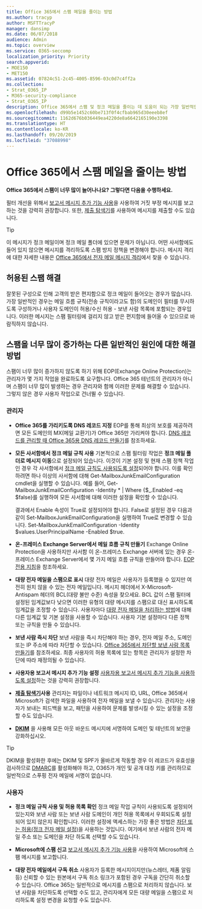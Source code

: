 ```yaml
---
title: Office 365에서 스팸 메일을 줄이는 방법
ms.author: tracyp
author: MSFTTracyP
manager: dansimp
ms.date: 06/07/2018
audience: Admin
ms.topic: overview
ms.service: O365-seccomp
localization_priority: Priority
search.appverid:
- MOE150
- MET150
ms.assetid: 07824c51-2c45-4005-8596-03c0d7c4ff2a
ms.collection:
- Strat_O365_IP
- M365-security-compliance
- Strat_O365_IP
description: Office 365에서 스팸 및 정크 메일을 줄이는 데 도움이 되는 가장 일반적인 방법을 알아봅니다.
ms.openlocfilehash: d99b5e1452c60be713f0f4cfbab965d30eeeb8ef
ms.sourcegitcommit: 1162d676b036449ea4220de8a6642165190e3398
ms.translationtype: HT
ms.contentlocale: ko-KR
ms.lasthandoff: 09/20/2019
ms.locfileid: "37088998"
---
```

# <a name="how-to-reduce-spam-email-in-office-365"></a>Office 365에서 스팸 메일을 줄이는 방법

 **Office 365에서 스팸이 너무 많이 늘어나나요? 그렇다면 다음을 수행하세요.**
  
필터 개선을 위해서 [보고서 메시지 추가 기능 사용](https://support.office.com/article/b5caa9f1-cdf3-4443-af8c-ff724ea719d2)을 사용하여 거짓 부정 메시지를 보고하는 것을 강력히 권장합니다. 또한, [제출 탐색기](admin-submission.md)를 사용하여 메시지를 제출할 수도 있습니다.

> [!TIP]
> 이 메시지가 정크 메일이며 정크 메일 폴더에 있으면 문제가 아닙니다. 어떤 사서함에도 들어 있지 않으면 메시지를 격리하도록 스팸 방지 정책을 변경해야 합니다. 메시지 격리에 대한 자세한 내용은 [Office 365에서 전자 메일 메시지 격리](quarantine-email-messages.md)에서 찾을 수 있습니다.

## <a name="fixing-allowed-spam"></a>허용된 스팸 해결

잘못된 구성으로 인해 고객의 받은 편지함으로 정크 메일이 들어오는 경우가 많습니다. 가장 일반적인 경우는 메일 흐름 규칙(전송 규칙이라고도 함)의 도메인이 필터를 무시하도록 구성하거나 사용자 도메인이 허용/수신 허용 - 보낸 사람 목록에 포함되는 경우입니다. 이러한 메시지는 스팸 필터링에 걸리지 않고 받은 편지함에 들어올 수 있으므로 바람직하지 않습니다.  

## <a name="solutions-to-other-common-causes-of-getting-too-much-spam"></a>스팸을 너무 많이 증가하는 다른 일반적인 원인에 대한 해결 방법

스팸이 너무 많이 증가하지 않도록 하기 위해 EOP(Exchange Online Protection)는 관리자가 몇 가지 작업을 완료하도록 요구합니다. Office 365 테넌트의 관리자가 아니며 스팸이 너무 많이 발생하는 경우 관리자와 함께 이러한 문제를 해결할 수 있습니다. 그렇지 않은 경우 사용자 작업으로 건너뛸 수 있습니다.
  
### <a name="for-admins"></a>관리자

- **Office 365를 가리키도록 DNS 레코드 지정** EOP를 통해 최상의 보호를 제공하려면 모든 도메인의 MX(메일 교환기)가 Office 365만 가리켜야 합니다. [DNS 레코드를 관리할 때 Office 365용 DNS 레코드 만들기](https://support.office.com/article/b0f3fdca-8a80-4e8e-9ef3-61e8a2a9ab23)를 참조하세요.
    
- **모든 사서함에서 정크 메일 규칙 사용** 기본적으로 스팸 필터링 작업은 **정크 메일 폴더로 메시지 이동**으로 설정되어 있습니다. 이것이 기본 설정 및 현재 스팸 정책 작업인 경우 각 사서함에서 [정크 메일 규칙도 사용되도록 설정](https://support.office.com/ko-KR/article/overview-of-the-junk-email-filter-5ae3ea8e-cf41-4fa0-b02a-3b96e21de089)되어야 합니다. 이를 확인하려면 하나 이상의 사서함에 대해 Get-MailboxJunkEmailConfiguration cmdlet을 실행할 수 있습니다. 예를 들어, Get-MailboxJunkEmailConfiguration -Identity \* | Where {$_.Enabled -eq $false}를 실행하여 모든 사서함에 대해 이러한 설정을 확인할 수 있습니다.
    
    결과에서 Enable 속성이 True로 설정되어야 합니다. False로 설정된 경우 다음과 같이 Set-MailboxJunkEmailConfiguration을 실행하여 True로 변경할 수 있습니다. Set-MailboxJunkEmailConfiguration -Identity $values.UserPrincipalName -Enabled $true.
    
- **온-프레미스 Exchange Server에서 메일 흐름 규칙 만들기** Exchange Online Protection을 사용하지만 사서함 이 온-프레미스 Exchange 서버에 있는 경우 온-프레미스 Exchange Server에서 몇 가지 메일 흐름 규칙을 만들어야 합니다. [EOP 전용 지침](https://docs.microsoft.com/previous-versions/exchange-server/exchange-150/jj900470(v=exchg.150))을 참조하세요.
    
- **대량 전자 메일을 스팸으로 표시** 대량 전자 메일은 사용자가 등록했을 수 있지만 여전히 원치 않을 수 있는 전자 메일입니다. 메시지 헤더에서 X-Microsoft-Antispam 헤더의 BCL(대량 불만 수준) 속성을 찾으세요. BCL 값이 스팸 필터에 설정된 임계값보다 낮으면 이러한 유형의 대량 메시지를 스팸으로 대신 표시하도록 임계값을 조정할 수 있습니다. 사용자마다 [대량 전자 메일을 처리하는 방법](https://docs.microsoft.com/ko-KR/office365/SecurityCompliance/bulk-complaint-level-values)에 대해 다른 임계값 및 기본 설정을 사용할 수 있습니다. 사용자 기본 설정마다 다른 정책 또는 규칙을 만들 수 있습니다. 
    
- **보낸 사람 즉시 차단** 보낸 사람을 즉시 차단해야 하는 경우, 전자 메일 주소, 도메인 또는 IP 주소에 따라 차단할 수 있습니다. [Office 365에서 차단할 보낸 사람 목록 만들기](create-block-sender-lists-in-office-365.md)를 참조하세요. 최종 사용자의 허용 목록에 있는 항목은 관리자가 설정한 차단에 따라 재정의될 수 있습니다.
    
- **사용자용 보고서 메시지 추가 기능 설정** [사용자용 보고서 메시지 추가 기능을 사용하도록 설정](enable-the-report-message-add-in.md)하는 것을 강력히 권장합니다.

- **[제출 탐색기](admin-submission.md)사용** 관리자는 파일이나 네트워크 메시지 ID, URL, Office 365에서 Microsoft가 검색한 파일을 사용하여 전자 메일을 보낼 수 있습니다.  관리자는 사용자가 보내는 피드백을 보고, 패턴을 사용하여 문제를 발생시킬 수 있는 설정을 조정할 수도 있습니다.

- **[DKIM](use-dkim-to-validate-outbound-email.md)** 을 사용해 모든 아웃 바운드 메시지에 서명하여 도메인 및 테넌트의 보안을 강화하십시오.
 > [!TIP]
> DKIM을 활성화한 후에는 DKIM 및 SPF가 올바르게 작동할 경우 이 레코드가 유효성을 검사하므로 [DMARC](use-dkim-to-validate-outbound-email.md)를 활성화해야 하고, O365가 개인 및 공개 대칭 키를 관리하므로 일반적으로 스푸핑 전자 메일에 서명이 없습니다.
    
### <a name="for-users"></a>사용자

- **정크 메일 규칙 사용 및 허용 목록 확인** 정크 메일 작업 규칙이 사용되도록 설정되어 있는지와 보낸 사람 또는 보낸 사람 도메인이 개인 허용 목록에서 우회되도록 설정되어 있지 않은지 확인합니다. 이러한 설정에 액세스하는 가장 좋은 방법은 [차단 또는 허용(정크 전자 메일 설정)](https://support.office.com/article/48c9f6f7-2309-4f95-9a4d-de987e880e46)을 사용하는 것입니다. 여기에서 보낸 사람의 전자 메일 주소 또는 도메인을 차단 하도록 선택할 수도 있습니다.
    
- **Microsoft에 스팸 신고** [보고서 메시지 추가 기능 사용](https://support.office.com/article/b5caa9f1-cdf3-4443-af8c-ff724ea719d2)을 사용하여 Microsoft에 스팸 메시지를 보고합니다.
       
- **대량 전자 메일에서 구독 취소** 사용자가 등록한 메시지이지만(뉴스레터, 제품 알림 등) 신뢰할 수 있는 원본에서 구독 취소 링크가 포함된 경우 구독을 간단히 취소할 수 있습니다. Office 365는 일반적으로 메시지를 스팸으로 처리하지 않습니다. 보낸 사람을 차단하도록 선택할 수도 있고, 관리자에게 모든 대량 메일을 스팸으로 처리하도록 설정 변경을 요청할 수도 있습니다.
